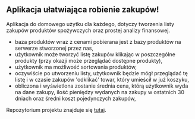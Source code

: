 ## Aplikacja ułatwiająca robienie zakupów!
Aplikacja do domowego użytku dla każdego, dotyczy tworzenia listy zakupów produktów spożywczych oraz prostej analizy finansowej.

- baza produktów wraz z cenami pobierana jest z bazy produktów na serwerze stworzonej przez nas,
- użytkownik może tworzyć listę zakupów klikając w poszczególne produkty (przy okazji może przeglądać dostępne produkty),
- użytkownik ma możliwość sortowania produktów,
- oczywiście po utworzeniu listy, użytkownik będzie mógł przeglądać tę listę i w czasie zakupów 'odklikać' towar, który umieścił w już koszyku,
- obliczona i wyświetlona zostanie średnia cena, którą użytkownik wyda na dane zakupy, ilość pieniędzy wydanych na zakupy w ostatnich 30 dniach oraz średni koszt pojedynczych zakupów,

Repozytorium projektu znajduje się [tutaj](https://github.com/Mafyn5/ListaZakupow).



